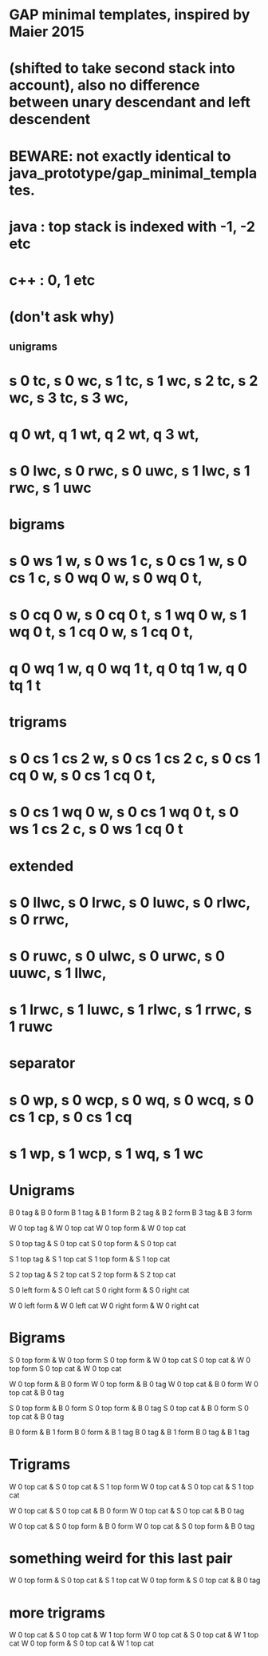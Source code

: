 # GAP minimal templates, inspired by Maier 2015
# (shifted to take second stack into account), also no difference between unary descendant and left descendent
# BEWARE: not exactly identical to java_prototype/gap_minimal_templates.
#    java : top stack is indexed with -1, -2 etc
#    c++  :                            0,  1 etc   
#       (don't ask why)
#####
## unigrams
#   s 0 tc, s 0 wc, s 1 tc, s 1 wc, s 2 tc, s 2 wc, s 3 tc, s 3 wc,
#   q 0 wt, q 1 wt, q 2 wt, q 3 wt,
#   s 0 lwc, s 0 rwc, s 0 uwc, s 1 lwc, s 1 rwc, s 1 uwc
# bigrams
#   s 0 ws 1 w, s 0 ws 1 c, s 0 cs 1 w, s 0 cs 1 c, s 0 wq 0 w, s 0 wq 0 t,
#   s 0 cq 0 w, s 0 cq 0 t, s 1 wq 0 w, s 1 wq 0 t, s 1 cq 0 w, s 1 cq 0 t,
#   q 0 wq 1 w, q 0 wq 1 t, q 0 tq 1 w, q 0 tq 1 t
# trigrams
#   s 0 cs 1 cs 2 w, s 0 cs 1 cs 2 c, s 0 cs 1 cq 0 w, s 0 cs 1 cq 0 t,
#   s 0 cs 1 wq 0 w, s 0 cs 1 wq 0 t, s 0 ws 1 cs 2 c, s 0 ws 1 cq 0 t
# extended
#   s 0 llwc, s 0 lrwc, s 0 luwc, s 0 rlwc, s 0 rrwc,
#   s 0 ruwc, s 0 ulwc, s 0 urwc, s 0 uuwc, s 1 llwc,
#   s 1 lrwc, s 1 luwc, s 1 rlwc, s 1 rrwc, s 1 ruwc
# separator
#   s 0 wp, s 0 wcp, s 0 wq, s 0 wcq, s 0 cs 1 cp, s 0 cs 1 cq
#   s 1 wp, s 1 wcp, s 1 wq, s 1 wc

# Unigrams
B 0 tag & B 0 form
B 1 tag & B 1 form
B 2 tag & B 2 form
B 3 tag & B 3 form

W 0 top tag & W 0 top cat
W 0 top form & W 0 top cat

S 0 top tag & S 0 top cat
S 0 top form & S 0 top cat

S 1 top tag & S 1 top cat
S 1 top form & S 1 top cat

S 2 top tag & S 2 top cat
S 2 top form & S 2 top cat

S 0 left form & S 0 left cat
S 0 right form & S 0 right cat

W 0 left form & W 0 left cat
W 0 right form & W 0 right cat

# Bigrams

S 0 top form & W 0 top form
S 0 top form & W 0 top cat
S 0 top cat & W 0 top form
S 0 top cat & W 0 top cat

W 0 top form & B 0 form
W 0 top form & B 0 tag
W 0 top cat & B 0 form
W 0 top cat & B 0 tag

S 0 top form & B 0 form
S 0 top form & B 0 tag
S 0 top cat & B 0 form
S 0 top cat & B 0 tag

B 0 form & B 1 form
B 0 form & B 1 tag
B 0 tag & B 1 form
B 0 tag & B 1 tag

# Trigrams

W 0 top cat & S 0 top cat & S 1 top form
W 0 top cat & S 0 top cat & S 1 top cat

W 0 top cat & S 0 top cat & B 0 form
W 0 top cat & S 0 top cat & B 0 tag

W 0 top cat & S 0 top form & B 0 form
W 0 top cat & S 0 top form & B 0 tag

# something weird for this last pair
W 0 top form & S 0 top cat & S 1 top cat
W 0 top form & S 0 top cat & B 0 tag


# more trigrams

W 0 top cat & S 0 top cat & W 1 top form
W 0 top cat & S 0 top cat & W 1 top cat
W 0 top form & S 0 top cat & W 1 top cat
